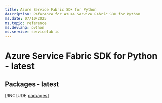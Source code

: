 ```yaml
---
title: Azure Service Fabric SDK for Python
description: Reference for Azure Service Fabric SDK for Python
ms.date: 07/10/2025
ms.topic: reference
ms.devlang: python
ms.service: servicefabric
---
```

# Azure Service Fabric SDK for Python - latest
## Packages - latest
[!INCLUDE [packages](service-fabric-index.md)]